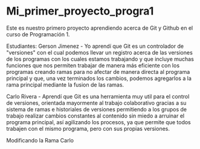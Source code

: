 # Mi_primer_proyecto_progra1

Este es nuestro primero proyecto aprendiendo acerca de Git y Github en el curso de Programación 1.

Estudiantes: 
Gerson Jimenez - Yo aprendí que Git es un controlador de "versiones" con el cual podemos llevar un
registro acerca de las versiones de los programas con los cuales estamos trabajando y que incluye 
muchas funciones que nos permiten trabajar de manera más eficiente con los programas creando ramas
para no afectar de manera directa al programa principal y que, una vez terminados los cambios, podemos
agregarlos a la rama principal mediante la fusion de las ramas.

Carlo Rivera - Aprendí que Git es una herramienta muy util para el control de versiones, orientada 
mayormente al trabajo colaborativo gracias a su sistema de ramas e historiales de versiones 
permitiendo a los grupos de trabajo realizar cambios constantes al contenido sin miedo a arruinar 
el programa principal, así agilizando los procesos, ya que permite que todos trabajen con el mismo 
programa, pero con sus propias versiones.

Modificando la Rama Carlo